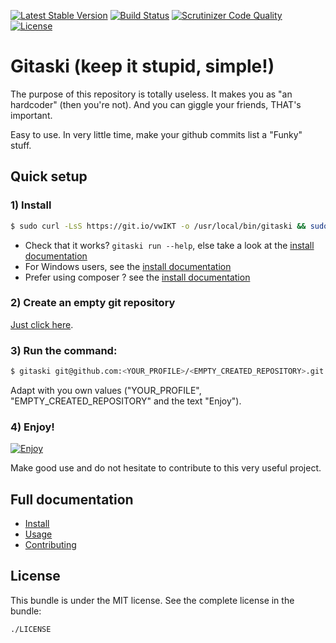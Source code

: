 [![Latest Stable Version](https://poser.pugx.org/lucascherifi/gitaski/v/stable)](https://packagist.org/packages/lucascherifi/gitaski) [![Build Status](https://travis-ci.org/lucascherifi/gitaski.svg?branch=master)](https://travis-ci.org/lucascherifi/gitaski) [![Scrutinizer Code Quality](https://scrutinizer-ci.com/g/lucascherifi/gitaski/badges/quality-score.png?b=master)](https://scrutinizer-ci.com/g/lucascherifi/gitaski/?branch=master) [![License](https://poser.pugx.org/lucascherifi/gitaski/license)](https://packagist.org/packages/lucascherifi/gitaski)

Gitaski (keep it stupid, simple!)
=================================

The purpose of this repository is totally useless. It makes you as "an hardcoder" (then you're not). And you can giggle your friends, THAT's important.

Easy to use. In very little time, make your github commits list a "Funky" stuff.

## Quick setup

### 1) Install

```bash
$ sudo curl -LsS https://git.io/vwIKT -o /usr/local/bin/gitaski && sudo chmod a+x /usr/local/bin/gitaski
```
- Check that it works? `gitaski run --help`, else take a look at the [install documentation](https://github.com/lucascherifi/gitaski/blob/master/doc/install.md)
- For Windows users, see the [install documentation](https://github.com/lucascherifi/gitaski/blob/master/doc/install.md)
- Prefer using composer ? see the [install documentation](https://github.com/lucascherifi/gitaski/blob/master/doc/install.md)

### 2) Create an empty git repository

[Just click here](https://github.com/new).

### 3) Run the command:

```bash
$ gitaski git@github.com:<YOUR_PROFILE>/<EMPTY_CREATED_REPOSITORY>.git --use_text=Enjoy --force
```
Adapt with you own values ("YOUR_PROFILE", "EMPTY_CREATED_REPOSITORY" and the text "Enjoy").

### 4) Enjoy!

[![Enjoy](https://github.com/lucascherifi/gitaski/blob/master/doc/enjoy.png)](https://github.com/lucascherifi/gitaski/blob/master/doc/install.md)

Make good use and do not hesitate to contribute to this very useful project.

Full documentation
------------------
- [Install](https://github.com/lucascherifi/gitaski/blob/master/doc/install.md)
- [Usage](https://github.com/lucascherifi/gitaski/blob/master/doc/usage.md)
- [Contributing](https://github.com/lucascherifi/gitaski/blob/master/doc/contributing.md)

License
-------

This bundle is under the MIT license. See the complete license in the bundle:

    ./LICENSE